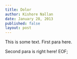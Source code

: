 ```yaml
---
title: Dolor
author: Kishore Nallan
date: January 28, 2013
published: false
layout: post
---
```


This is some text. First para here.

Second para is right here! EOF;
